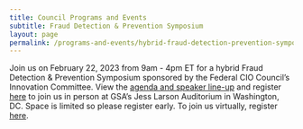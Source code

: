 ```yaml
---
title: Council Programs and Events
subtitle: Fraud Detection & Prevention Symposium
layout: page
permalink: /programs-and-events/hybrid-fraud-detection-prevention-symposium/
---
```


Join us on February 22, 2023 from 9am - 4pm ET for a hybrid Fraud Detection & Prevention Symposium sponsored by the Federal CIO Council’s Innovation Committee. View the <a href="{{site.baseurl}}/assets/files/GSA93CIO-37-Digital Speaker Booklet FINAL 508.pdf" aria-label="Digital Speaker Booklet">agenda and speaker line-up</a> and register <a href="https://www.eventbrite.com/e/federal-cio-council-symposium-series-fraud-detection-prevention-tickets-479212997977" target="_blank" aria-label="link to register meeting in person">here</a> to join us in person at GSA’s Jess Larson Auditorium in Washington, DC. Space is limited so please register early. To join us virtually, register <a href="https://www.eventbrite.com/e/federal-cio-council-symposium-series-fraud-detection-prevention-online-tickets-522660079367" target="_blank" aria-label="link to join meeting virtually">here</a>.

&nbsp;

